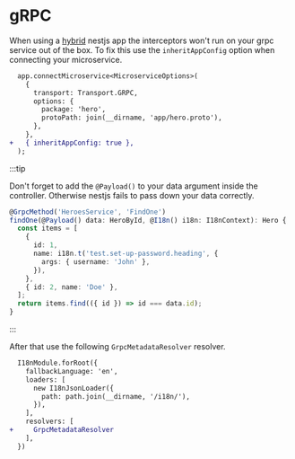 # gRPC

When using a [hybrid](https://docs.nestjs.com/faq/hybrid-application) nestjs app the interceptors won't run on your grpc service out of the box. To fix this use the `inheritAppConfig` option when connecting your microservice. 

```diff title="src/main.ts"
  app.connectMicroservice<MicroserviceOptions>(
    {
      transport: Transport.GRPC,
      options: {
        package: 'hero',
        protoPath: join(__dirname, 'app/hero.proto'),
      },
    },
+   { inheritAppConfig: true },
  );
```

:::tip

Don't forget to add the `@Payload()` to your data argument inside the controller. Otherwise nestjs fails to pass down your data correctly.

```typescript title="src/controllers/hero.controller.ts"
@GrpcMethod('HeroesService', 'FindOne')
findOne(@Payload() data: HeroById, @I18n() i18n: I18nContext): Hero {
  const items = [
    {
      id: 1,
      name: i18n.t('test.set-up-password.heading', {
        args: { username: 'John' },
      }),
    },
    { id: 2, name: 'Doe' },
  ];
  return items.find(({ id }) => id === data.id);
}
```

:::

After that use the following `GrpcMetadataResolver` resolver.

```diff title="src/app.module.ts"
  I18nModule.forRoot({
    fallbackLanguage: 'en',
    loaders: [
      new I18nJsonLoader({
        path: path.join(__dirname, '/i18n/'),
      }),
    ],
    resolvers: [
+     GrpcMetadataResolver
    ],
  })
```